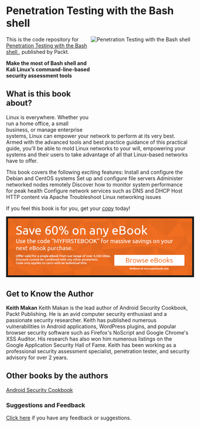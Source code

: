 # Penetration Testing with the Bash shell 

<a href="https://prod.packtpub.com/in/networking-and-servers/penetration-testing-bash-shell?utm_source=github&utm_medium=repository&utm_campaign=9781784399597 "><img src="https://prod.packtpub.com/media/catalog/product/cache/e4d64343b1bc593f1c5348fe05efa4a6/5/1/5107os_mockupcover_normal.jpg" alt="Penetration Testing with the Bash shell " height="256px" align="right"></a>

This is the code repository for [Penetration Testing with the Bash shell ](https://prod.packtpub.com/in/networking-and-servers/penetration-testing-bash-shell?utm_source=github&utm_medium=repository&utm_campaign=9781784399597 ), published by Packt.

**Make the most of Bash shell and Kali Linux’s command-line-based security assessment tools**

## What is this book about?
Linux is everywhere. Whether you run a home office, a small business, or manage enterprise systems, Linux can empower your network to perform at its very best. Armed with the advanced tools and best practice guidance of this practical guide, you'll be able to mold Linux networks to your will, empowering your systems and their users to take advantage of all that Linux-based networks have to offer.

This book covers the following exciting features:
Install and configure the Debian and CentOS systems 
Set up and configure file servers 
Administer networked nodes remotely 
Discover how to monitor system performance for peak health 
Configure network services such as DNS and DHCP 
Host HTTP content via Apache 
Troubleshoot Linux networking issues 

If you feel this book is for you, get your [copy](https://www.amazon.com/dp/1849695105) today!

<a href="https://www.packtpub.com/?utm_source=github&utm_medium=banner&utm_campaign=GitHubBanner"><img src="https://raw.githubusercontent.com/PacktPublishing/GitHub/master/GitHub.png" 
alt="https://www.packtpub.com/" border="5" /></a>


## Get to Know the Author
**Keith Makan**
Keith Makan is the lead author of Android Security Cookbook, Packt Publishing. He is an avid computer security enthusiast and a passionate security researcher. Keith has published numerous vulnerabilities in Android applications, WordPress plugins, and popular browser security software such as Firefox's NoScript and Google Chrome's XSS Auditor. His research has also won him numerous listings on the Google Application Security Hall of Fame. Keith has been working as a professional security assessment specialist, penetration tester, and security advisory for over 2 years.


## Other books by the authors
[Android Security Cookbook ](https://prod.packtpub.com/application-development/android-security-cookbook?utm_source=github&utm_medium=repository&utm_campaign=9781785284526 )


### Suggestions and Feedback
[Click here](https://docs.google.com/forms/d/e/1FAIpQLSdy7dATC6QmEL81FIUuymZ0Wy9vH1jHkvpY57OiMeKGqib_Ow/viewform) if you have any feedback or suggestions.


